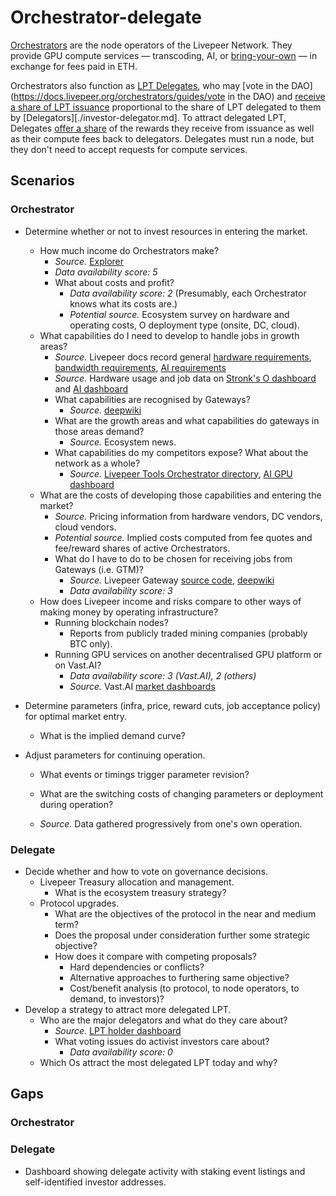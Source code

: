 # Orchestrator-delegate

[Orchestrators](https://www.livepeer.org/orchestrate) are the node operators of the Livepeer Network. They provide GPU compute services — transcoding, AI, or [bring-your-own](https://forum.livepeer.org/t/pre-proposal-creative-industries-spe/2942) — in exchange for fees paid in ETH.

Orchestrators also function as [LPT Delegates](https://www.livepeer.org/delegate), who may [vote in the DAO](https://docs.livepeer.org/orchestrators/guides/vote in the DAO) and [receive a share of LPT issuance](https://docs.livepeer.org/orchestrators/guides/configure-reward-calling#about-calling-reward) proportional to the share of LPT delegated to them by [Delegators][./investor-delegator.md]. To attract delegated LPT, Delegates [offer a share](https://explorer.livepeer.org/accounts/0x4f4758f7167b18e1f5b3c1a7575e3eb584894dbc/orchestrating) of the rewards they receive from issuance as well as their compute fees back to delegators. Delegates must run a node, but they don't need to accept requests for compute services.

## Scenarios

### Orchestrator

* Determine whether or not to invest resources in entering the market.

  * How much income do Orchestrators make?
    * *Source.* [Explorer](https://explorer.livepeer.org/orchestrators)
    * *Data availability score: 5*
    * What about costs and profit?
      * *Data availability score: 2* (Presumably, each Orchestrator knows what its costs are.)
      * *Potential source.* Ecosystem survey on hardware and operating costs, O deployment type (onsite, DC, cloud).
  * What capabilities do I need to develop to handle jobs in growth areas?
    * *Source.* Livepeer docs record general [hardware requirements](https://docs.livepeer.org/references/go-livepeer/hardware-requirements), [bandwidth requirements](https://docs.livepeer.org/references/go-livepeer/bandwidth-requirements), [AI requirements](https://docs.livepeer.org/ai/orchestrators/get-started)
    * *Source.* Hardware usage and job data on [Stronk's O dashboard](https://grafana.stronk.tech/d/71b6OZ0Gz/orchestrator-overview) and [AI dashboard](https://grafana.stronk.tech/d/Livepeer-AI/orchestrator-ai-overview)
    * What capabilities are recognised by Gateways?
      * *Source.* [deepwiki](https://deepwiki.com/livepeer/go-livepeer/3.5-capabilities-management)
    * What are the growth areas and what capabilities do gateways in those areas demand?
      * *Source.* Ecosystem news.
    * What capabilities do my competitors expose? What about the network as a whole?
      * *Source.* [Livepeer Tools Orchestrator directory](https://livepeer.tools/orchestrators), [AI GPU dashboard](https://livepeer-ai-compute-visualizer.streamlit.app)
  * What are the costs of developing those capabilities and entering the market?
    * *Source.* Pricing information from hardware vendors, DC vendors, cloud vendors.
    * *Potential source.* Implied costs computed from fee quotes and fee/reward shares of active Orchestrators.
    * What do I have to do to be chosen for receiving jobs from Gateways (i.e. GTM)?
      * *Source.* Livepeer Gateway [source code](https://github.com/livepeer/go-livepeer/blob/master/server/broadcast.go), [deepwiki](https://deepwiki.com/livepeer/go-livepeer/2.4-broadcaster#orchestrator-discovery-and-selection)
      * *Data availability score: 3*
  * How does Livepeer income and risks compare to other ways of making money by operating infrastructure?
    * Running blockchain nodes?
      * Reports from publicly traded mining companies (probably BTC only).
    * Running GPU services on another decentralised GPU platform or on Vast.AI?
      * *Data availability score: 3 (Vast.AI), 2 (others)*
      * *Source.* Vast.AI [market dashboards](https://500.farm/vastai/charts/dashboards)
* Determine parameters (infra, price, reward cuts, job acceptance policy) for optimal market entry.

  * What is the implied demand curve?
* Adjust parameters for continuing operation.

  * What events or timings trigger parameter revision?
  * What are the switching costs of changing parameters or deployment during operation?

  * *Source.* Data gathered progressively from one's own operation.

### Delegate

* Decide whether and how to vote on governance decisions.
  * Livepeer Treasury allocation and management.
    * What is the ecosystem treasury strategy?
  * Protocol upgrades.
    * What are the objectives of the protocol in the near and medium term?
    * Does the proposal under consideration further some strategic objective?
    * How does it compare with competing proposals?
      * Hard dependencies or conflicts?
      * Alternative approaches to furthering same objective?
      * Cost/benefit analysis (to protocol, to node operators, to demand, to investors)?
* Develop a strategy to attract more delegated LPT.
  * Who are the major delegators and what do they care about?
    * *Source.* [LPT holder dashboard](https://dune.com/sixdegree/liverpeer-lpt-ownership-and-governance)
    * What voting issues do activist investors care about?
      * *Data availability score: 0*
  * Which Os attract the most delegated LPT today and why?

## Gaps

### Orchestrator



### Delegate

* Dashboard showing delegate activity with staking event listings and self-identified investor addresses.
